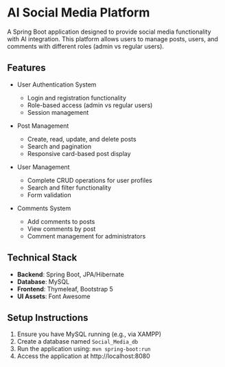 # AI Social Media Platform

A Spring Boot application designed to provide social media functionality with AI integration. This platform allows users to manage posts, users, and comments with different roles (admin vs regular users).

## Features

- User Authentication System
  - Login and registration functionality
  - Role-based access (admin vs regular users)
  - Session management

- Post Management
  - Create, read, update, and delete posts
  - Search and pagination
  - Responsive card-based post display

- User Management
  - Complete CRUD operations for user profiles
  - Search and filter functionality
  - Form validation

- Comments System
  - Add comments to posts
  - View comments by post
  - Comment management for administrators

## Technical Stack

- **Backend**: Spring Boot, JPA/Hibernate
- **Database**: MySQL
- **Frontend**: Thymeleaf, Bootstrap 5
- **UI Assets**: Font Awesome

## Setup Instructions

1. Ensure you have MySQL running (e.g., via XAMPP)
2. Create a database named `Social_Media_db`
3. Run the application using: `mvn spring-boot:run`
4. Access the application at http://localhost:8080
